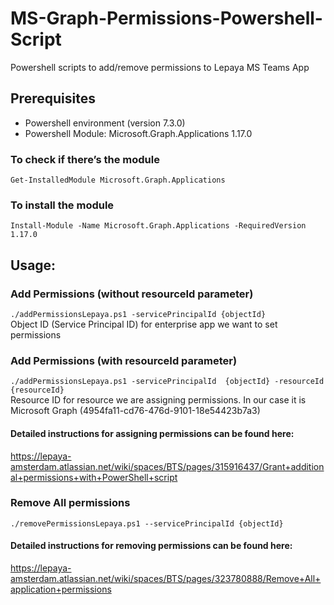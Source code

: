 # MS-Graph-Permissions-Powershell-Script
Powershell scripts to add/remove permissions to Lepaya MS Teams App

## Prerequisites
- Powershell environment (version 7.3.0)
- Powershell Module: Microsoft.Graph.Applications 1.17.0

### To check if there’s the module
```Get-InstalledModule Microsoft.Graph.Applications```

### To install the module
```Install-Module -Name Microsoft.Graph.Applications -RequiredVersion 1.17.0```

## Usage:
### Add Permissions (without resourceId parameter)
 ```./addPermissionsLepaya.ps1 -servicePrincipalId {objectId}```\
 Object ID (Service Principal ID) for enterprise app we want to set permissions
  
### Add Permissions (with resourceId parameter)
 ```./addPermissionsLepaya.ps1 -servicePrincipalId  {objectId} -resourceId {resourceId} ```\
 Resource ID for resource we are assigning permissions. In our case it is Microsoft Graph (4954fa11-cd76-476d-9101-18e54423b7a3)

#### Detailed instructions for assigning permissions can be found here: 
  https://lepaya-amsterdam.atlassian.net/wiki/spaces/BTS/pages/315916437/Grant+additional+permissions+with+PowerShell+script


### Remove All permissions
 ```./removePermissionsLepaya.ps1 --servicePrincipalId {objectId} ```

#### Detailed instructions for removing permissions can be found here: 
 https://lepaya-amsterdam.atlassian.net/wiki/spaces/BTS/pages/323780888/Remove+All+application+permissions
  


